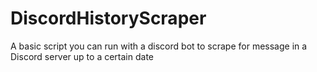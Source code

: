 # DiscordHistoryScraper
A basic script you can run with a discord bot to scrape for message in a Discord server up to a certain date
